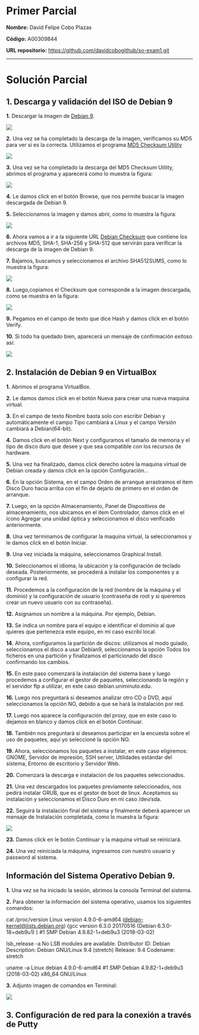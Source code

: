 # Primer Parcial

**Nombre:** David Felipe Cobo Plazas

**Código:** A00309844

**URL repositorio:** https://github.com/davidcobogithub/so-exam1.git 
_____

# Solución Parcial  

##  1. Descarga y validación del ISO de Debian 9
 
**1.** Descargar la imagen de [Debian 9](https://www.debian.org/).

![](ImagenesSO/descarga/c1_LI.jpg)

**2.** Una vez se ha completado la descarga de la imagen, verificamos su MD5 para ver si es la correcta. Utilizamos el programa [MD5 Checksum Utility](https://download.cnet.com/MD5-SHA-Checksum-Utility/3001-2092_4-10911445.html)

![](ImagenesSO/descarga/c2.jpg)
 
**3.** Una vez se ha completado la descarga del MD5 Checksum Utility, abrimos el programa y aparecerá como lo muestra la figura:

![](ImagenesSO/descarga/c3.jpg)

**4.** Le damos click en el botón Browse, que nos permite buscar la imagen descargada de Debian 9.

**5.** Seleccionamos la imagen y damos abrir, como lo muestra la figura:

![](ImagenesSO/descarga/c4.jpg)

**6.** Ahora vamos a ir a la siguiente URL [Debian Checksum](https://cdimage.debian.org/debian-cd/9.4.0/amd64/bt-cd/) que contiene los archivos MD5, SHA-1, SHA-256 y SHA-512 que servirán para verificar la descarga de la imagen de Debian 9.

**7.** Bajamos, buscamos y seleccionamos el archivo SHA512SUMS, como lo muestra la figura:

![](ImagenesSO/descarga/c5_LI.jpg)

**8.** Luego,copiamos el Checksum que corresponde a la imagen descargada, como se muestra en la figura:

![](ImagenesSO/descarga/c6_LI.jpg)

**9.** Pegamos en el campo de texto que dice Hash  y damos click en el botón Verify.

**10.** Si todo ha quedado bien, aparecerá un mensaje de confirmación exitoso así:

![](ImagenesSO/descarga/c8.jpg)

##  2. Instalación de Debian 9 en VirtualBox

**1.** Abrimos el programa VirtualBox.

**2.** Le damos damos click en el botón Nueva para crear una nueva maquina virtual.

**3.** En el campo de texto Nombre basta solo con escribir Debian y automáticamente el campo Tipo cambiará a Linux y el campo Versión cambiará a Debian(64-bit).

**4.** Damos click en el botón Next y configuramos el tamaño de memoria y el tipo de disco duro que desee y que sea compatible con los recursos de hardware.

**5.** Una vez ha finalizado, damos click derecho sobre la maquina virtual de Debian creada y damos click en la opción Configuración... 

**6.** En la opción Sistema, en el campo Orden de arranque arrastramos el item Disco Duro hacia arriba con el fin de dejarlo de primero en el orden de arranque.

**7.** Luego, en la opción Almacenamiento, Panel de Dispositivos de almacenamiento, nos ubicamos en el item Controlador, damos click en el ícono Agregar una unidad óptica y seleccionamos el disco verificado anteriormente.

**8.** Una vez terminamos de configurar la maquina virtual, la seleccionamos y le damos click en el botón Iniciar.

**9.** Una vez iniciada la máquina, seleccionamos Graphical Install.

**10.** Seleccionamos el idioma, la ubicación y la configuración de teclado deseada. Posteriormente, se procederá a instalar los componentes y a configurar la red.

**11.** Procedemos a la configuración de la red (nombre de la máquina y el dominio) y la configuración de usuario (contraseña de root y si queremos crear un nuevo usuario con su contraseña).

**12.** Asignamos un nombre a la máquina. Por ejemplo, Debian.

**13.** Se indica un nombre para el equipo e identificar el dominio al que quieres que pertenezca este equipo, en mi caso escribí local.

**14.** Ahora, configuramos la partición de discos: utilizamos el modo guiado, seleccionamos el disco a usar Debian9, seleccionamos la opción Todos los ficheros en una partición y finalizamos el particionado del disco confirmando los cambios.

**15.** En este paso comenzará la instalación del sistema base y luego procedemos a configurar el gestor de paquetes, seleccionando la región y el servidor ftp a utilizar, en este caso debian.uniminuto.edu.

**16.** Luego nos preguntará si deseamos analizar otro CD o DVD, aquí seleccionamos la opción NO, debido a que se hará la instalación por red.

**17.** Luego nos aparece la configuración del proxy, que en este caso lo dejamos en blanco y damos click en el botón Continuar.

**18.** También nos preguntará si deseamos participar en la encuesta sobre el uso de paquetes, aquí yo seleccioné la opción NO.

**19.** Ahora, seleccionamos los paquetes a instalar, en este caso eligiremos: GNOME, Servidor de impresión, SSH server, Utilidades estándar del sistema, Entorno de escritorio y Servidor Web. 

**20.** Comenzará la descarga e instalación de los paquetes seleccionados.

**21.** Una vez descargados los paquetes previamente seleccionados, nos pedirá instalar GRUB, que es el gestor de boot de linux. Aceptamos su instalación y seleccionamos el Disco Duro en mi caso /dev/sda.

**22.** Seguirá la instalación final del sistema y finalmente deberá aparecer un mensaje de Instalación completada, como lo muestra la figura:  

![](ImagenesSO/instalacion/c17.jpg)

**23.** Damos click en le botón Continuar y la máquina virtual se reiniciará.

**24.** Una vez reiniciada la máquina, ingresamos con nuestro usuario y password al sistema.

## Información del Sistema Operativo Debian 9.

**1.** Una vez se ha iniciado la sesión, abrimos la consola Terminal del sistema.

**2.** Para obtener la información del sistema operativo, usamos los siguientes comandos: 

cat /proc/version
Linux version 4.9.0-6-amd64 (debian-kernel@lists.debian.org) (gcc version 6.3.0 20170516 (Debian 6.3.0-18+deb9u1) ) #1 SMP Debian 4.9.82-1+deb9u3 (2018-03-02)

lsb_release -a
No LSB modules are available.
Distributor ID:	Debian
Description:	Debian GNU/Linux 9.4 (stretch)
Release:	9.4
Codename:	stretch

uname -a
Linux debian 4.9.0-6-amd64 #1 SMP Debian 4.9.82-1+deb9u3 (2018-03-02) x86_64 GNU/Linux

**3.** Adjunto imagen de comandos en Terminal:

![](ImagenesSO/instalacion/t1.jpg)

##  3. Configuración de red para la conexión a través de Putty

